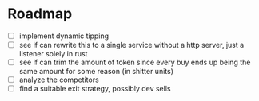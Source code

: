 # Roadmap

- [ ] implement dynamic tipping
- [ ] see if can rewrite this to a single service without a http server, just a listener solely in rust
- [ ] see if can trim the amount of token since every buy ends up being the same amount for some reason (in shitter units)
- [ ] analyze the competitors
- [ ] find a suitable exit strategy, possibly dev sells
